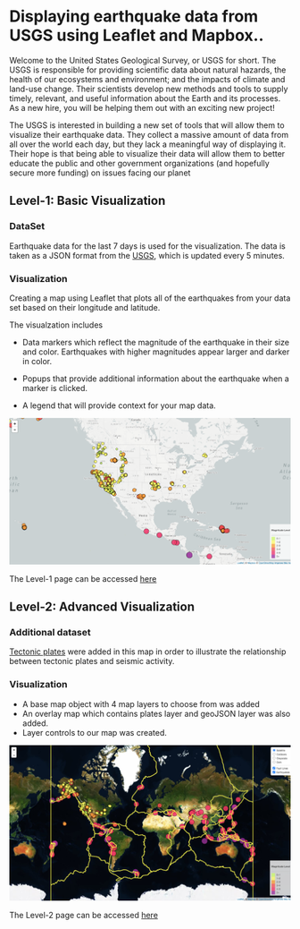 # Displaying earthquake data from USGS using Leaflet and Mapbox..

Welcome to the United States Geological Survey, or USGS for short. The USGS is responsible for providing scientific data about natural hazards, the health of our ecosystems and environment; and the impacts of climate and land-use change. Their scientists develop new methods and tools to supply timely, relevant, and useful information about the Earth and its processes. As a new hire, you will be helping them out with an exciting new project!

The USGS is interested in building a new set of tools that will allow them to visualize their earthquake data. They collect a massive amount of data from all over the world each day, but they lack a meaningful way of displaying it. Their hope is that being able to visualize their data will allow them to better educate the public and other government organizations (and hopefully secure more funding) on issues facing our planet

## Level-1: Basic Visualization

### DataSet
Earthquake data for the last 7 days is used for the visualization. The data is taken as a JSON format from the [USGS](http://earthquake.usgs.gov/earthquakes/feed/v1.0/geojson.php), which is updated every 5 minutes.

### Visualization
Creating a map using Leaflet that plots all of the earthquakes from your data set based on their longitude and latitude.

The visualzation includes
   * Data markers which reflect the magnitude of the earthquake in their size and color. Earthquakes with higher magnitudes appear larger and darker in color.

   * Popups that provide additional information about the earthquake when a marker is clicked.

   * A legend that will provide context for your map data.

![Step-1](Images/Leaflet_Step_1.png)

The Level-1 page can be accessed [here](https://cliffordsepato.github.io/leaflet-challenge/Leaflet-Step-1/index.html)


## Level-2: Advanced Visualization

### Additional dataset
[Tectonic plates](https://github.com/fraxen/tectonicplates) were added in this map in order to illustrate the relationship between tectonic plates and seismic activity.

### Visualization

* A base map object with 4 map layers to choose from was added 
* An overlay map which contains plates layer and geoJSON layer was also added.
* Layer controls to our map was created.

![Step-2](Images/Leaflet_Step_2.png)

The Level-2 page can be accessed [here](https://cliffordsepato.github.io/leaflet-challenge/Leaflet-Step-2/index.html)
